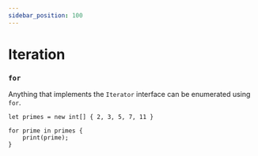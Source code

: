 ```yaml
---
sidebar_position: 100
---
```


# Iteration

### `for`

Anything that implements the `Iterator` interface
can be enumerated using `for`.

```mew
let primes = new int[] { 2, 3, 5, 7, 11 }

for prime in primes {
    print(prime);
}
```